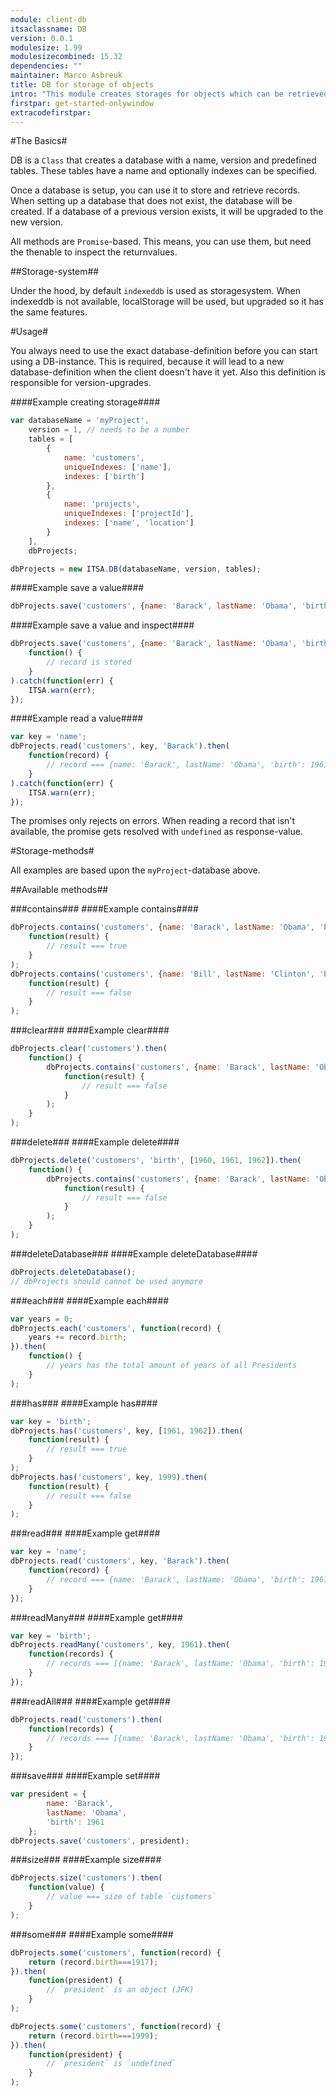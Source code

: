 ```yaml
---
module: client-db
itsaclassname: DB
version: 0.0.1
modulesize: 1.99
modulesizecombined: 15.32
dependencies: ""
maintainer: Marco Asbreuk
title: DB for storage of objects
intro: "This module creates storages for objects which can be retrieved convieniently or fast by indexes. The databases use <b>indexeddb</b>, or <b>localStorage</b> when indexeddb is not present. The localStorage polyfill has exactly the same features. Items can be retrieved by specifying a search-condition. When the search-condition uses indexes, retrieval is extremely fast."
firstpar: get-started-onlywindow
extracodefirstpar:
---
```


#The Basics#

DB is a `Class` that creates a database with a name, version and predefined tables. These tables have a name and optionally indexes can be specified.

Once a database is setup, you can use it to store and retrieve records. When setting up a database that does not exist, the database will be created. If a database of a previous version exists, it will be upgraded to the new version.

All methods are `Promise`-based. This means, you can use them, but need the thenable to inspect the returnvalues.


##Storage-system##

Under the hood, by default `indexeddb` is used as storagesystem. When indexeddb is not available, localStorage will be used, but upgraded so it has the same features.



#Usage#

You always need to use the exact database-definition before you can start using a DB-instance. This is required, because it will lead to a new database-definition when the client doesn't have it yet. Also this definition is responsible for version-upgrades.

####Example creating storage####
```js
var databaseName = 'myProject',
    version = 1, // needs to be a number
    tables = [
        {
            name: 'customers',
            uniqueIndexes: ['name'],
            indexes: ['birth']
        },
        {
            name: 'projects',
            uniqueIndexes: ['projectId'],
            indexes: ['name', 'location']
        }
    ],
    dbProjects;

dbProjects = new ITSA.DB(databaseName, version, tables);
```

####Example save a value####
```js
dbProjects.save('customers', {name: 'Barack', lastName: 'Obama', 'birth': 1961});
```

####Example save a value and inspect####
```js
dbProjects.save('customers', {name: 'Barack', lastName: 'Obama', 'birth': 1961}).then(
    function() {
        // record is stored
    }
).catch(function(err) {
    ITSA.warn(err);
});
```

####Example read a value####
```js
var key = 'name';
dbProjects.read('customers', key, 'Barack').then(
    function(record) {
        // record === {name: 'Barack', lastName: 'Obama', 'birth': 1961}
    }
).catch(function(err) {
    ITSA.warn(err);
});
```

The promises only rejects on errors. When reading a record that isn't available, the promise gets resolved with `undefined` as response-value.



#Storage-methods#

All examples are based upon the `myProject`-database above.

##Available methods##

###contains###
####Example contains####
```js
dbProjects.contains('customers', {name: 'Barack', lastName: 'Obama', 'birth': 1961}).then(
    function(result) {
        // result === true
    }
);
dbProjects.contains('customers', {name: 'Bill', lastName: 'Clinton', 'birth': 1946}).then(
    function(result) {
        // result === false
    }
);
```

###clear###
####Example clear####
```js
dbProjects.clear('customers').then(
    function() {
        dbProjects.contains('customers', {name: 'Barack', lastName: 'Obama', 'birth': 1961}).then(
            function(result) {
                // result === false
            }
        );
    }
);
```

###delete###
####Example delete####
```js
dbProjects.delete('customers', 'birth', [1960, 1961, 1962]).then(
    function() {
        dbProjects.contains('customers', {name: 'Barack', lastName: 'Obama', 'birth': 1961}).then(
            function(result) {
                // result === false
            }
        );
    }
);
```

###deleteDatabase###
####Example deleteDatabase####
```js
dbProjects.deleteDatabase();
// dbProjects should cannot be used anymore
```

###each###
####Example each####
```js
var years = 0;
dbProjects.each('customers', function(record) {
    years += record.birth;
}).then(
    function() {
        // years has the total amount of years of all Presidents
    }
);
```

###has###
####Example has####
```js
var key = 'birth';
dbProjects.has('customers', key, [1961, 1962]).then(
    function(result) {
        // result === true
    }
);
dbProjects.has('customers', key, 1999).then(
    function(result) {
        // result === false
    }
);
```

###read###
####Example get####
```js
var key = 'name';
dbProjects.read('customers', key, 'Barack').then(
    function(record) {
        // record === {name: 'Barack', lastName: 'Obama', 'birth': 1961}
    }
});
```

###readMany###
####Example get####
```js
var key = 'birth';
dbProjects.readMany('customers', key, 1961).then(
    function(records) {
        // records === [{name: 'Barack', lastName: 'Obama', 'birth': 1961}]
    }
});
```

###readAll###
####Example get####
```js
dbProjects.read('customers').then(
    function(records) {
        // records === [{name: 'Barack', lastName: 'Obama', 'birth': 1961}]
    }
});
```

###save###
####Example set####
```js
var president = {
        name: 'Barack',
        lastName: 'Obama',
        'birth': 1961
    };
dbProjects.save('customers', president);
```

###size###
####Example size####
```js
dbProjects.size('customers').then(
    function(value) {
        // value === size of table `customers`
    }
);
```

###some###
####Example some####
```js
dbProjects.some('customers', function(record) {
    return (record.birth===1917);
}).then(
    function(president) {
        // `president` is an object (JFK)
    }
);
```

```js
dbProjects.some('customers', function(record) {
    return (record.birth===1999);
}).then(
    function(president) {
        // `president` is `undefined`
    }
);
```